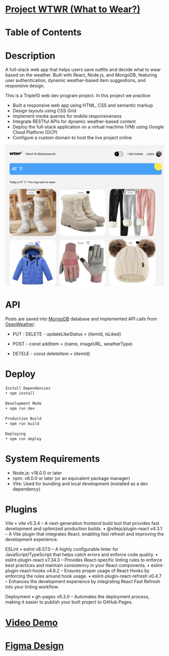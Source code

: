 
# [Project WTWR (What to Wear?)](https://leticezwinger.com/)

# Table of Contents

# Description

A full-stack web app that helps users save outfits and decide what to wear based on the weather. Built with React, Node.js, and MongoDB, featuring user authentication, dynamic weather-based item suggestions, and responsive design.

This is a Triple10 web dev program project. In this project we practice:

- Built a responsive web app using HTML, CSS and semantic markup
- Design layouts using CSS Grid
- implement media queries for mobile responsiveness
- Integrate RESTful APIs for dynamic weather-based content
- Deploy the full-stack application on a virtual machine (VM) using Google Cloud Platform (GCP)
- Configure a custom domain to host the live project online

![desktop-view](/src/assets/wtwr.png)

# API

Posts are saved into [MongoDB](https://www.mongodb.com/) database and implemented API calls from [OpenWeather](https://openweathermap.org/):

* PUT : DELETE - updateLikeStatus = (itemId, isLiked)

* POST - const addItem = (name, imageURL, weatherType) 

* DETELE - const deleteItem = (itemId)



# Deploy

	Install Dependencies
	• npm install

	Development Mode
	• npm run dev

	Production Build
	• npm run build

	Deploying
	• npm run deploy
	

# System Requirements

* Node.js: v18.0.0 or later
* npm: v8.0.0 or later (or an equivalent package manager)
* Vite: Used for bundling and local development (installed as a dev dependency)



# Plugins
Vite
• vite v5.3.4 – A next-generation frontend build tool that provides fast development and optimized production builds.
• @vitejs/plugin-react v4.3.1 – A Vite plugin that integrates React, enabling fast refresh and improving the development experience.

ESLint
• eslint v8.57.0 – A highly configurable linter for JavaScript/TypeScript that helps catch errors and enforce code quality.
• eslint-plugin-react v7.34.3 – Provides React-specific linting rules to enforce best practices and maintain consistency in your React components.
• eslint-plugin-react-hooks v4.6.2 – Ensures proper usage of React Hooks by enforcing the rules around hook usage.
• eslint-plugin-react-refresh v0.4.7 – Enhances the development experience by integrating React Fast Refresh into your linting workflow.

Deployment
• gh-pages v6.3.0 – Automates the deployment process, making it easier to publish your built project to GitHub Pages.



# [Video Demo](https://youtu.be/TOht5NQbq64)

# [Figma Design](https://www.figma.com/design/dQLJwEKasIdspciJAJrCaf/Sprint-11_-WTWR?node-id=311-433&p=f&t=8heaDjekYZaoSaKv-0)
